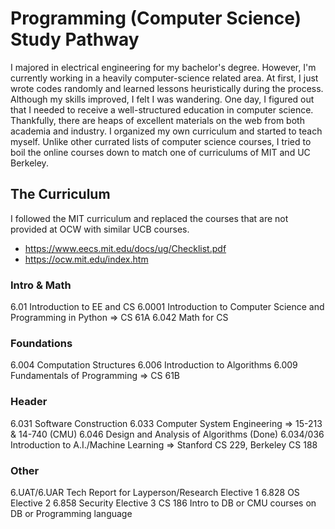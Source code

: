 # Programming (Computer Science) Study Pathway

I majored in electrical engineering for my bachelor's degree. However, I'm currently working in a heavily computer-science related area. At first, I just wrote codes randomly and learned lessons heuristically during the process. Although my skills improved, I felt I was wandering. One day, I figured out that I needed to receive a well-structured education in computer science. Thankfully, there are heaps of excellent materials on the web from both academia and industry. I organized my own curriculum and started to teach myself. Unlike other currated lists of computer science courses, I tried to boil the online courses down to match one of curriculums of MIT and UC Berkeley.

## The Curriculum
I followed the MIT curriculum and replaced the courses that are not provided at OCW with similar UCB courses.
  - https://www.eecs.mit.edu/docs/ug/Checklist.pdf
  - https://ocw.mit.edu/index.htm

### Intro & Math
6.01 Introduction to EE and CS
6.0001 Introduction to Computer Science and Programming in Python => CS 61A
6.042 Math for CS

### Foundations
6.004 Computation Structures
6.006 Introduction to Algorithms
6.009 Fundamentals of Programming => CS 61B

### Header
6.031 Software Construction
6.033 Computer System Engineering => 15-213 & 14-740 (CMU)
6.046 Design and Analysis of Algorithms
(Done) 6.034/036 Introduction to A.I./Machine Learning => Stanford CS 229, Berkeley CS 188

### Other
6.UAT/6.UAR Tech Report for Layperson/Research
Elective 1 6.828 OS
Elective 2 6.858 Security
Elective 3 CS 186 Intro to DB or CMU courses on DB or Programming language
